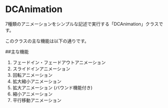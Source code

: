 DCAnimation
==========================

7種類のアニメーションをシンプルな記述で実行する「DCAnimation」クラスです。

このクラスの主な機能は以下の通りです。

##主な機能

1. フェードイン・フェードアウトアニメーション
2. スライドインアニメーション
3. 回転アニメーション
4. 拡大縮小アニメーション
5. 拡大アニメーション (バウンド機能付き)
6. 縮小アニメーション
7. 平行移動アニメーション
